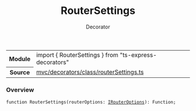 <header class="symbol-info-header">    <h1 id="routersettings">RouterSettings</h1>    <label class="symbol-info-type-label decorator">Decorator</label>      </header>
<section class="symbol-info">      <table class="is-full-width">        <tbody>        <tr>          <th>Module</th>          <td>            <div class="lang-typescript">                <span class="token keyword">import</span> { RouterSettings }                 <span class="token keyword">from</span>                 <span class="token string">"ts-express-decorators"</span>                            </div>          </td>        </tr>        <tr>          <th>Source</th>          <td>            <a href="https://romakita.github.io/ts-express-decorators/#//blob/v2.20.0/src/mvc/decorators/class/routerSettings.ts#L0-L0">                mvc/decorators/class/routerSettings.ts            </a>        </td>        </tr>                </tbody>      </table>    </section>

### Overview

<pre><code class="typescript-lang">function <span class="token function">RouterSettings</span><span class="token punctuation">(</span>routerOptions<span class="token punctuation">:</span> <a href="#api/common/irouteroptions"><span class="token">IRouterOptions</span></a><span class="token punctuation">)</span><span class="token punctuation">:</span> Function<span class="token punctuation">;</span></code></pre>
